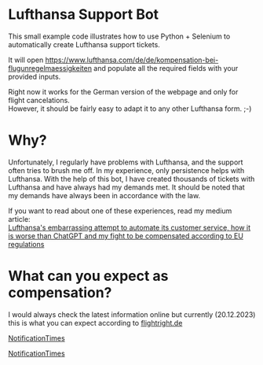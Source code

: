 # Lufthansa Support Bot
This small example code illustrates how to use Python + Selenium to automatically create Lufthansa support tickets.  

It will open https://www.lufthansa.com/de/de/kompensation-bei-flugunregelmaessigkeiten and populate all the required fields with your provided inputs.  

Right now it works for the German version of the webpage and only for flight cancelations.  
However, it should be fairly easy to adapt it to any other Lufthansa form. ;-)  

# Why?
Unfortunately, I regularly have problems with Lufthansa, and the support often tries to brush me off. In my experience, only persistence helps with Lufthansa. With the help of this bot, I have created thousands of tickets with Lufthansa and have always had my demands met. It should be noted that my demands have always been in accordance with the law.  

If you want to read about one of these experiences, read my medium article:  
[Lufthansa's embarrassing attempt to automate its customer service, how it is worse than ChatGPT and my fight to be compensated according to EU regulations](https://medium.com/@michaelgorkow/lufthansas-embarrassing-attempt-to-automate-its-customer-service-b3838e4d0cef)

# What can you expect as compensation? 
I would always check the latest information online but currently (20.12.2023) this is what you can expect according to [flightright.de](https://www.flightright.com/your-rights/flight-cancellation)

[NotificationTimes](https://github.com/michaelgorkow/lufthansa_support_bot/tree/master/images/notification_times.png)

[NotificationTimes](https://github.com/michaelgorkow/lufthansa_support_bot/tree/master/images/notification_times.png)

